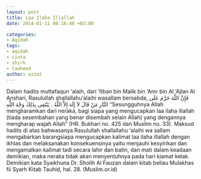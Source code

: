```yaml
---
layout: post
title: Laa Ilaha Illallah
date: 2014-01-11 00:16:40 +03:00

categories:
- Aqidah
tags:
- aqidah
- cinta
- shirk
- tawheed
author: ezzat
---
```

Dalam hadits muttafaqun ‘alaih, dari ‘Itban bin Malik bin ‘Amr bin Al ‘Ajlan Al Anshari, Rasulullah shallallahu‘alaihi wasallam bersabda,
فَإِنَّ اللَّهَ حَرَّمَ عَلَى النَّارِ مَنْ قَالَ لاَ إِلَهَ إِلاَّ اللَّهُ . يَبْتَغِى بِذَلِكَ وَجْهَ اللَّهِ
“Sesungguhnya Allah mengharamkan dari neraka, bagi siapa yang mengucapkan laa ilaha illallah (tiada sesembahan yang benar disembah selain Allah) yang dengannya mengharap wajah Allah”
(HR. Bukhari no. 425 dan Muslim no. 33).
Maksud hadits di atas bahwasanya Rasulullah shallallahu ‘alaihi wa sallam mengabarkan barangsiapa mengucapkan kalimat laa ilaha illallah dengan ikhlas dan melaksanakan konsekuensinya yaitu menjauhi kesyirikan dan mengamalkan kalimat tadi secara lahir dan batin, dan mati dalam keadaan demikian, maka neraka tidak akan menyentuhnya pada hari kiamat kelak.
Demikian kata Syaikhuna Dr. Sholih Al Fauzan dalam kitab beliau Mulakhas fii Syarh Kitab Tauhid, hal. 28.
(Muslim.or.id)
